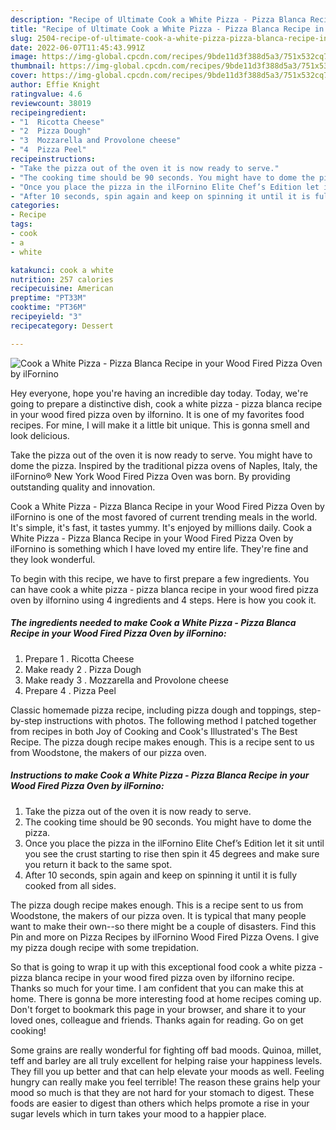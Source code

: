 ```yaml
---
description: "Recipe of Ultimate Cook a White Pizza - Pizza Blanca Recipe in your Wood Fired Pizza Oven by ilFornino"
title: "Recipe of Ultimate Cook a White Pizza - Pizza Blanca Recipe in your Wood Fired Pizza Oven by ilFornino"
slug: 2504-recipe-of-ultimate-cook-a-white-pizza-pizza-blanca-recipe-in-your-wood-fired-pizza-oven-by-ilfornino
date: 2022-06-07T11:45:43.991Z
image: https://img-global.cpcdn.com/recipes/9bde11d3f388d5a3/751x532cq70/cook-a-white-pizza-pizza-blanca-recipe-in-your-wood-fired-pizza-oven-by-ilfornino-recipe-main-photo.jpg
thumbnail: https://img-global.cpcdn.com/recipes/9bde11d3f388d5a3/751x532cq70/cook-a-white-pizza-pizza-blanca-recipe-in-your-wood-fired-pizza-oven-by-ilfornino-recipe-main-photo.jpg
cover: https://img-global.cpcdn.com/recipes/9bde11d3f388d5a3/751x532cq70/cook-a-white-pizza-pizza-blanca-recipe-in-your-wood-fired-pizza-oven-by-ilfornino-recipe-main-photo.jpg
author: Effie Knight
ratingvalue: 4.6
reviewcount: 38019
recipeingredient:
- "1  Ricotta Cheese"
- "2  Pizza Dough"
- "3  Mozzarella and Provolone cheese"
- "4  Pizza Peel"
recipeinstructions:
- "Take the pizza out of the oven it is now ready to serve."
- "The cooking time should be 90 seconds. You might have to dome the pizza."
- "Once you place the pizza in the ilFornino Elite Chef’s Edition let it sit until you see the crust starting to rise then spin it 45 degrees and make sure you return it back to the same spot."
- "After 10 seconds, spin again and keep on spinning it until it is fully cooked from all sides."
categories:
- Recipe
tags:
- cook
- a
- white

katakunci: cook a white 
nutrition: 257 calories
recipecuisine: American
preptime: "PT33M"
cooktime: "PT36M"
recipeyield: "3"
recipecategory: Dessert

---
```



![Cook a White Pizza - Pizza Blanca Recipe in your Wood Fired Pizza Oven by ilFornino](https://img-global.cpcdn.com/recipes/9bde11d3f388d5a3/751x532cq70/cook-a-white-pizza-pizza-blanca-recipe-in-your-wood-fired-pizza-oven-by-ilfornino-recipe-main-photo.jpg)

Hey everyone, hope you're having an incredible day today. Today, we're going to prepare a distinctive dish, cook a white pizza - pizza blanca recipe in your wood fired pizza oven by ilfornino. It is one of my favorites food recipes. For mine, I will make it a little bit unique. This is gonna smell and look delicious.

Take the pizza out of the oven it is now ready to serve. You might have to dome the pizza. Inspired by the traditional pizza ovens of Naples, Italy, the ilFornino® New York Wood Fired Pizza Oven was born. By providing outstanding quality and innovation.

Cook a White Pizza - Pizza Blanca Recipe in your Wood Fired Pizza Oven by ilFornino is one of the most favored of current trending meals in the world. It's simple, it's fast, it tastes yummy. It's enjoyed by millions daily. Cook a White Pizza - Pizza Blanca Recipe in your Wood Fired Pizza Oven by ilFornino is something which I have loved my entire life. They're fine and they look wonderful.


To begin with this recipe, we have to first prepare a few ingredients. You can have cook a white pizza - pizza blanca recipe in your wood fired pizza oven by ilfornino using 4 ingredients and 4 steps. Here is how you cook it.

<!--inarticleads1-->

##### The ingredients needed to make Cook a White Pizza - Pizza Blanca Recipe in your Wood Fired Pizza Oven by ilFornino:

1. Prepare 1 . Ricotta Cheese
1. Make ready 2 . Pizza Dough
1. Make ready 3 . Mozzarella and Provolone cheese
1. Prepare 4 . Pizza Peel


Classic homemade pizza recipe, including pizza dough and toppings, step-by-step instructions with photos. The following method I patched together from recipes in both Joy of Cooking and Cook&#39;s Illustrated&#39;s The Best Recipe. The pizza dough recipe makes enough. This is a recipe sent to us from Woodstone, the makers of our pizza oven. 

<!--inarticleads2-->

##### Instructions to make Cook a White Pizza - Pizza Blanca Recipe in your Wood Fired Pizza Oven by ilFornino:

1. Take the pizza out of the oven it is now ready to serve.
1. The cooking time should be 90 seconds. You might have to dome the pizza.
1. Once you place the pizza in the ilFornino Elite Chef’s Edition let it sit until you see the crust starting to rise then spin it 45 degrees and make sure you return it back to the same spot.
1. After 10 seconds, spin again and keep on spinning it until it is fully cooked from all sides.


The pizza dough recipe makes enough. This is a recipe sent to us from Woodstone, the makers of our pizza oven. It is typical that many people want to make their own--so there might be a couple of disasters. Find this Pin and more on Pizza Recipes by ilFornino Wood Fired Pizza Ovens. I give my pizza dough recipe with some trepidation. 

So that is going to wrap it up with this exceptional food cook a white pizza - pizza blanca recipe in your wood fired pizza oven by ilfornino recipe. Thanks so much for your time. I am confident that you can make this at home. There is gonna be more interesting food at home recipes coming up. Don't forget to bookmark this page in your browser, and share it to your loved ones, colleague and friends. Thanks again for reading. Go on get cooking!

Some grains are really wonderful for fighting off bad moods. Quinoa, millet, teff and barley are all truly excellent for helping raise your happiness levels. They fill you up better and that can help elevate your moods as well. Feeling hungry can really make you feel terrible! The reason these grains help your mood so much is that they are not hard for your stomach to digest. These foods are easier to digest than others which helps promote a rise in your sugar levels which in turn takes your mood to a happier place.
